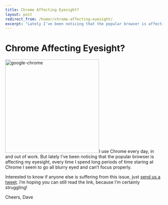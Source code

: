 ```yaml
---
title: Chrome Affecting Eyesight?
layout: post
redirect_from: /humor/chrome-affecting-eyesight/
excerpt: "Lately I’ve been noticing that the popular browser is affecting my eyesight"
---
```


# Chrome Affecting Eyesight?

<img class="alignright size-medium wp-image-688 borderless" alt="google-chrome" src="http://david.darn.es/wp-content/uploads/2013/03/google-chrome-300x300.png" width="300" height="300" />I use Chrome every day, in and out of work. But lately I&#8217;ve been noticing that the popular browser is affecting my eyesight, every time I spend long periods of time staring at Chrome I seem to go all blurry eyed and can&#8217;t focus properly.

Interested to know if anyone else is suffering from this issue, just [send us a tweet][1]. I&#8217;m hoping you can still read the link, because I&#8217;m certainly struggling!

Cheers, Dave

 [1]: http://twitter.com/DavidDarnes "David Darnes on Twitter"

 <style>
 @-webkit-keyframes myeyes { 0%   { -webkit-filter: blur(0px); } 10%  { -webkit-filter: blur(0px); } 99%  { -webkit-filter: blur(5px); } 100% { -webkit-filter: blur(0px); } } body { -webkit-animation: myeyes !important; -webkit-animation-duration: 45s !important; -webkit-animation-iteration-count: infinite !important; } </style>
